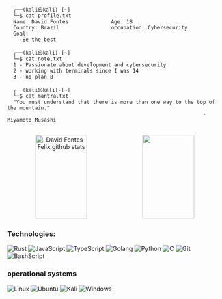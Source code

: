 ````console
  ┌──(kali㉿kali)-[~]
  └─$ cat profile.txt 
  Name: David Fontes              Age: 18
  Country: Brazil                 occupation: Cybersecurity
  Goal:
    -Be the best
                                                                          
  ┌──(kali㉿kali)-[~]
  └─$ cat note.txt   
  1 - Passionate about development and cybersecurity
  2 - working with terminals since I was 14
  3 - no plan B
                                                                          
  ┌──(kali㉿kali)-[~]
  └─$ cat mantra.txt 
  "You must understand that there is more than one way to the top of the mountain."
                                                                -Miyamoto Musashi
                                                                          
````

<div align="center">  
  <img width="49%" height="195px" src="https://github-readme-stats.vercel.app/api?username=hax1zi&show_icons=true&count_private=true&hide_border=true&title_color=00bfbf&icon_color=00bfbf&text_color=c9d1d9&bg_color=0d1117" alt="David Fontes Felix github stats" /> 
   <img width="49%" height="195px" src="https://github-readme-stats.vercel.app/api/top-langs/?username=hax1zi&layout=compact&hide_border=true&title_color=00bfbf&text_color=00bfbf&bg_color=0d1117" />
</div>


### Technologies:
![Rust](https://img.shields.io/badge/rust-%23000000.svg?style=for-the-badge&logo=rust&logoColor=white)
![JavaScript](https://img.shields.io/badge/JavaScript-F7DF1E?style=for-the-badge&logo=javascript&logoColor=black)
![TypeScript](https://img.shields.io/badge/TypeScript-007ACC?style=for-the-badge&logo=typescript&logoColor=white)
![Golang](https://img.shields.io/badge/Go-00ADD8?style=for-the-badge&logo=go&logoColor=white)
![Python](https://img.shields.io/badge/python-3670A0?style=for-the-badge&logo=python&logoColor=ffdd54)
![C](https://img.shields.io/badge/C-00599C?style=for-the-badge&logo=c&logoColor=white)
![Git](https://img.shields.io/badge/GIT-E44C30?style=for-the-badge&logo=git&logoColor=white)
![BashScript](https://img.shields.io/badge/bash%20script-0101?style=flat&logo=gnubash&logoColor=%23FFFFFF&labelColor=%23000000)

### operational systems
![Linux](https://img.shields.io/badge/Linux-000?style=for-the-badge&logo=linux&logoColor=FCC624)
![Ubuntu](https://img.shields.io/badge/Ubuntu-35495E?style=for-the-badge&logo=ubuntu&logoColor=2CA5E0)
![Kali](https://img.shields.io/badge/Kali-268BEE?style=for-the-badge&logo=kalilinux&logoColor=white)
![Windows](https://img.shields.io/badge/Windows-000?style=for-the-badge&logo=windows&logoColor=2CA5E0)
